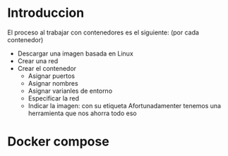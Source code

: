 # Introduccion

El proceso al trabajar con contenedores es el siguiente: (por cada contenedor)
  * Descargar una imagen basada en Linux
  * Crear una red
  * Crear el contenedor
    * Asignar puertos
    * Asignar nombres 
    * Asignar varianles de entorno
    * Especificar la red
    * Indicar la imagen: con su etiqueta
Afortunadamenter tenemos una herramienta que nos ahorra todo eso 

# Docker compose
